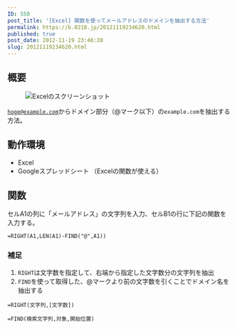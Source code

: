```yaml
---
ID: 550
post_title: '[Excel] 関数を使ってメールアドレスのドメインを抽出する方法'
permalink: https://b.0218.jp/20121119234620.html
published: true
post_date: 2012-11-19 23:46:20
slug: 20121119234620.html
---
```

<h2>概要</h2>

<figure>
<img src="https://i.imgur.com/tiqSeQC.png" alt="Excelのスクリーンショット" title="Excelを使ってメールアドレスからドメインを抽出する" />
</figure>

<code>hoge@example.com</code>からドメイン部分（@マーク以下）の<code>example.com</code>を抽出する方法。

<h2>動作環境</h2>

<ul>
<li>Excel</li>
<li>Googleスプレッドシート
（Excelの関数が使える）</li>
</ul>

<!--more-->

<h2>関数</h2>

セルA1の列に「メールアドレス」の文字列を入力、セルB1の行に下記の関数を入力する。

<pre><code>=RIGHT(A1,LEN(A1)-FIND("@",A1))
</code></pre>

<h3>補足</h3>

<ol>
<li><code>RIGHT</code>は文字数を指定して、右端から指定した文字数分の文字列を抽出</li>
<li><code>FIND</code>を使って取得した、@マークより前の文字数を引くことでドメイン名を抽出する</li>
</ol>

<pre><code>=RIGHT(文字列,[文字数])
</code></pre>

<pre><code>=FIND(検索文字列,対象,開始位置)
</code></pre>